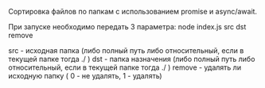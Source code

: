 Сортировка файлов по папкам c использованием promise и async/await.

При запуске необходимо передать 3 параметра:
node index.js src dst remove

src - исходная папка (либо полный путь либо относительный, если в текущей папке тогда ./ )
dst - папка назначения (либо полный путь либо относительный, если в текущей папке тогда ./ )
remove - удалять ли исходную папку ( 0 - не удалять, 1 - удалять)

